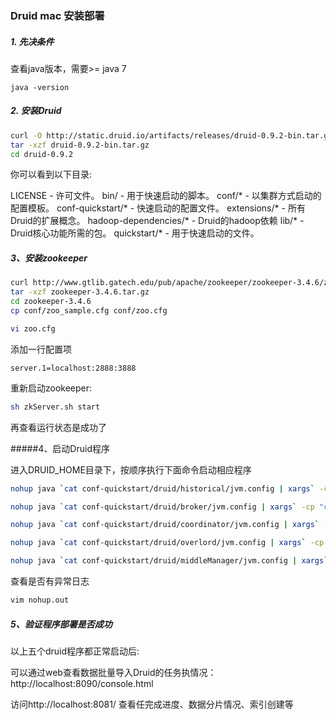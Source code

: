 ### Druid mac 安装部署



##### 1. 先决条件

查看java版本，需要>= java 7

```
java -version 
```



##### 2. 安装Druid

```bash
curl -O http://static.druid.io/artifacts/releases/druid-0.9.2-bin.tar.gz 
tar -xzf druid-0.9.2-bin.tar.gz 
cd druid-0.9.2 
```

你可以看到以下目录: 

LICENSE - 许可文件。 
bin/ - 用于快速启动的脚本。 
conf/* - 以集群方式启动的配置模板。 
conf-quickstart/* - 快速启动的配置文件。 
extensions/* - 所有Druid的扩展概念。 
hadoop-dependencies/* - Druid的hadoop依赖 
lib/* - Druid核心功能所需的包。 
quickstart/* - 用于快速启动的文件。

 


##### 3、安装zookeeper 

```bash
curl http://www.gtlib.gatech.edu/pub/apache/zookeeper/zookeeper-3.4.6/zookeeper-3.4.6.tar.gz -o zookeeper-3.4.6.tar.gz 
tar -xzf zookeeper-3.4.6.tar.gz 
cd zookeeper-3.4.6 
cp conf/zoo_sample.cfg conf/zoo.cfg 
```

```bash
vi zoo.cfg 
```

添加一行配置项 

```
server.1=localhost:2888:3888 
```

重新启动zookeeper: 

```bash
sh zkServer.sh start 
```

再查看运行状态是成功了 



#####4、启动Druid程序 

进入DRUID_HOME目录下，按顺序执行下面命令启动相应程序 

```bash
nohup java `cat conf-quickstart/druid/historical/jvm.config | xargs` -cp "conf-quickstart/druid/_common:conf-quickstart/druid/historical:lib/*" io.druid.cli.Main server historical &

nohup java `cat conf-quickstart/druid/broker/jvm.config | xargs` -cp "conf-quickstart/druid/_common:conf-quickstart/druid/broker:lib/*" io.druid.cli.Main server broker &

nohup java `cat conf-quickstart/druid/coordinator/jvm.config | xargs` -cp "conf-quickstart/druid/_common:conf-quickstart/druid/coordinator:lib/*" io.druid.cli.Main server coordinator &

nohup java `cat conf-quickstart/druid/overlord/jvm.config | xargs` -cp "conf-quickstart/druid/_common:conf-quickstart/druid/overlord:lib/*" io.druid.cli.Main server overlord &

nohup java `cat conf-quickstart/druid/middleManager/jvm.config | xargs` -cp "conf-quickstart/druid/_common:conf-quickstart/druid/middleManager:lib/*" io.druid.cli.Main server middleManager &
```

查看是否有异常日志

```bash
vim nohup.out
```



##### 5、验证程序部署是否成功 

以上五个druid程序都正常启动后: 

可以通过web查看数据批量导入Druid的任务执情况：http://localhost:8090/console.html 

访问http://localhost:8081/ 查看任完成进度、数据分片情况、索引创建等 
